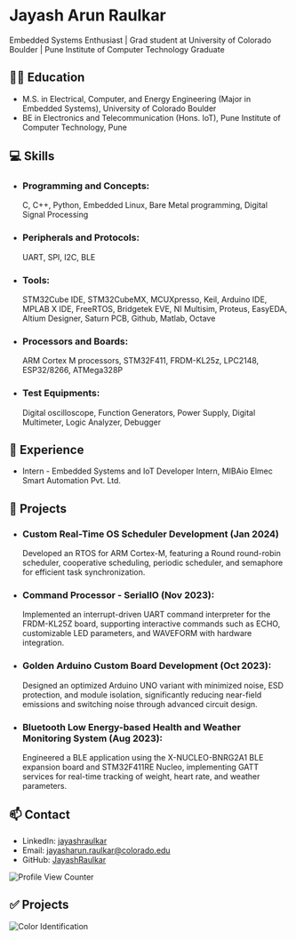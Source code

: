 # Jayash Arun Raulkar
Embedded Systems Enthusiast | Grad student at University of Colorado Boulder | Pune Institute of Computer Technology Graduate

## 👨‍🎓 Education
- M.S. in Electrical, Computer, and Energy Engineering (Major in Embedded Systems), University of Colorado Boulder
- BE in Electronics and Telecommunication (Hons. IoT), Pune Institute of Computer Technology, Pune

## 💻 Skills
- ### Programming and Concepts:
  C, C++, Python, Embedded Linux, Bare Metal programming, Digital Signal Processing
- ### Peripherals and Protocols:
  UART, SPI, I2C, BLE
- ### Tools:
  STM32Cube IDE, STM32CubeMX, MCUXpresso, Keil, Arduino IDE, MPLAB X IDE, FreeRTOS, Bridgetek EVE, NI Multisim, Proteus, EasyEDA, Altium Designer, Saturn PCB, Github, Matlab, Octave
- ### Processors and Boards:
  ARM Cortex M processors, STM32F411, FRDM-KL25z, LPC2148, ESP32/8266, ATMega328P
- ### Test Equipments:
  Digital oscilloscope, Function Generators, Power Supply, Digital Multimeter, Logic Analyzer, Debugger

## 💼 Experience
- Intern - Embedded Systems and IoT Developer Intern, MIBAio Elmec Smart Automation Pvt. Ltd.

## 🚀 Projects
- ### Custom Real-Time OS Scheduler Development (Jan 2024)
  Developed an RTOS for ARM Cortex-M, featuring a Round round-robin scheduler, cooperative scheduling, periodic scheduler, and semaphore for efficient task synchronization.
- ### Command Processor - SerialIO (Nov 2023):
  Implemented an interrupt-driven UART command interpreter for the FRDM-KL25Z board, supporting interactive commands such as ECHO, customizable LED parameters, and WAVEFORM with hardware integration.
- ### Golden Arduino Custom Board Development (Oct 2023):
  Designed an optimized Arduino UNO variant with minimized noise, ESD protection, and module isolation, significantly reducing near-field emissions and switching noise through advanced circuit design.
- ### Bluetooth Low Energy-based Health and Weather Monitoring System (Aug 2023):
  Engineered a BLE application using the X-NUCLEO-BNRG2A1 BLE expansion board and STM32F411RE Nucleo, implementing GATT services for real-time tracking of weight, heart rate, and weather parameters.
  
## 📫 Contact
- LinkedIn: [jayashraulkar](https://www.linkedin.com/in/jayashraulkar/)
- Email: jayasharun.raulkar@colorado.edu
- GitHub: [JayashRaulkar](https://github.com/JayashRaulkar)

  
![Profile View Counter](https://komarev.com/ghpvc/?username=JayashRaulkar)

##  ✅  Projects

<div>
  <a href="https://github.com/JayashRaulkar/Colour_Identification">
    <img align="left" src="https://github-readme-stats.vercel.app/api/pin/?username=JayashRaulkar&repo=Colour_Identification&theme=dark" alt="Color Identification">
  </a>
  <div style="clear:both;"></div> <!-- Clearing element -->
</div>
